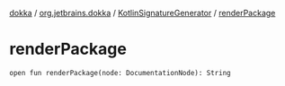 [dokka](../../index.md) / [org.jetbrains.dokka](../index.md) / [KotlinSignatureGenerator](index.md) / [renderPackage](renderPackage.md)

# renderPackage

```
open fun renderPackage(node: DocumentationNode): String
```
